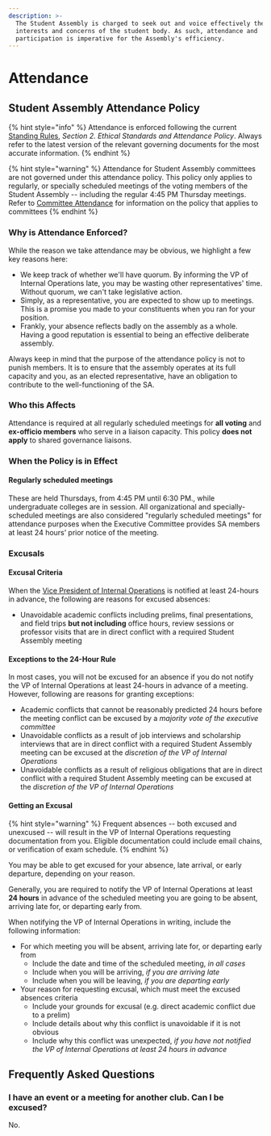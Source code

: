 ```yaml
---
description: >-
  The Student Assembly is charged to seek out and voice effectively the
  interests and concerns of the student body. As such, attendance and
  participation is imperative for the Assembly's efficiency.
---
```


# Attendance

## Student Assembly Attendance Policy

{% hint style="info" %}
Attendance is enforced following the current [Standing Rules](untitled.md), _Section 2. Ethical Standards and Attendance Policy_. Always refer to the latest version of the relevant governing documents for the most accurate information.
{% endhint %}

{% hint style="warning" %}
Attendance for Student Assembly committees are not governed under this attendance policy. This policy only applies to regularly, or specially scheduled meetings of the voting members of the Student Assembly -- including the regular 4:45 PM Thursday meetings. Refer to [Committee Attendance](../committees/committee-attendance.md) for information on the policy that applies to committees
{% endhint %}

### Why is Attendance Enforced?

While the reason we take attendance may be obvious, we highlight a few key reasons here:

* We keep track of whether we'll have quorum. By informing the VP of Internal Operations late, you may be wasting other representatives' time. Without quorum, we can't take legislative action.
* Simply, as a representative, you are expected to show up to meetings. This is a promise you made to your constituents when you ran for your position.
* Frankly, your absence reflects badly on the assembly as a whole. Having a good reputation is essential to being an effective deliberate assembly.

Always keep in mind that the purpose of the attendance policy is not to punish members. It is to ensure that the assembly operates at its full capacity and you, as an elected representative, have an obligation to contribute to the well-functioning of the SA.

### Who this Affects

Attendance is required at all regularly scheduled meetings for **all voting** and **ex-officio members** who serve in a liaison capacity. This policy **does not apply** to shared governance liaisons.

### When the Policy is in Effect

#### Regularly scheduled meetings

These are held Thursdays, from 4:45 PM until 6:30 PM., while undergraduate colleges are in session. All organizational and specially-scheduled meetings are also considered "regularly scheduled meetings" for attendance purposes when the Executive Committee provides SA members at least 24 hours’ prior notice of the meeting.

### Excusals

#### Excusal Criteria

When the [Vice President of Internal Operations](student-assembly-leadership.md#vice-president-of-internal-operations) is notified at least 24-hours in advance, the following are reasons for excused absences:

* Unavoidable academic conflicts including prelims, final presentations, and field trips **but not including** office hours, review sessions or professor visits that are in direct conflict with a required Student Assembly meeting

#### Exceptions to the 24-Hour Rule

In most cases, you will not be excused for an absence if you do not notify the VP of Internal Operations at least 24-hours in advance of a meeting. However, following are reasons for granting exceptions:

* Academic conflicts that cannot be reasonably predicted 24 hours before the meeting conflict can be excused by a _majority vote of the executive committee_
* Unavoidable conflicts as a result of job interviews and scholarship interviews that are in direct conflict with a required Student Assembly meeting can be excused at the _discretion of the VP of Internal Operations_
* Unavoidable conflicts as a result of religious obligations that are in direct conflict with a required Student Assembly meeting can be excused at the _discretion of the VP of Internal Operations_

#### Getting an Excusal

{% hint style="warning" %}
Frequent absences -- both excused and unexcused -- will result in the VP of Internal Operations requesting documentation from you. Eligible documentation could include email chains, or verification of exam schedule.
{% endhint %}

You may be able to get excused for your absence, late arrival, or early departure, depending on your reason.

Generally, you are required to notify the VP of Internal Operations at least **24 hours** in advance of the scheduled meeting you are going to be absent, arriving late for, or departing early from.

When notifying the VP of Internal Operations in writing, include the following information:

* For which meeting you will be absent, arriving late for, or departing early from
  * Include the date and time of the scheduled meeting, _in all cases_
  * Include when you will be arriving, _if you are arriving late_
  * Include when you will be leaving, _if you are departing early_
* Your reason for requesting excusal, which must meet the excused absences criteria
  * Include your grounds for excusal \(e.g. direct academic conflict due to a prelim\)
  * Include details about why this conflict is unavoidable if it is not obvious
  * Include why this conflict was unexpected, _if you have not notified the VP of Internal Operations at least 24 hours in advance_

## Frequently Asked Questions

### I have an event or a meeting for another club. Can I be excused?

No.

